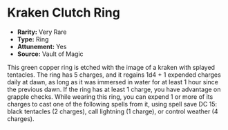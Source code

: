 # Kraken Clutch Ring

- **Rarity:** Very Rare
- **Type:** Ring
- **Attunement:** Yes
- **Source:** Vault of Magic

This green copper ring is etched with the image of a kraken with splayed tentacles. The ring has 5 charges, and it regains 1d4 + 1 expended charges daily at dawn, as long as it was immersed in water for at least 1 hour since the previous dawn. If the ring has at least 1 charge, you have advantage on grapple checks. While wearing this ring, you can expend 1 or more of its charges to cast one of the following spells from it, using spell save DC 15: black tentacles (2 charges), call lightning (1 charge), or control weather (4 charges).
